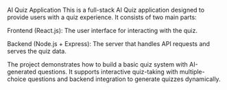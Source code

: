 AI Quiz Application
This is a full-stack AI Quiz application designed to provide users with a quiz experience. It consists of two main parts:

Frontend (React.js): The user interface for interacting with the quiz.

Backend (Node.js + Express): The server that handles API requests and serves the quiz data.

The project demonstrates how to build a basic quiz system with AI-generated questions. It supports interactive quiz-taking with multiple-choice questions and backend integration to generate quizzes dynamically.
